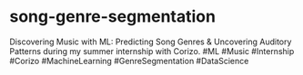 # song-genre-segmentation
Discovering Music with ML: Predicting Song Genres &amp; Uncovering Auditory Patterns during my summer internship with Corizo. #ML #Music #Internship #Corizo #MachineLearning #GenreSegmentation #DataScience
